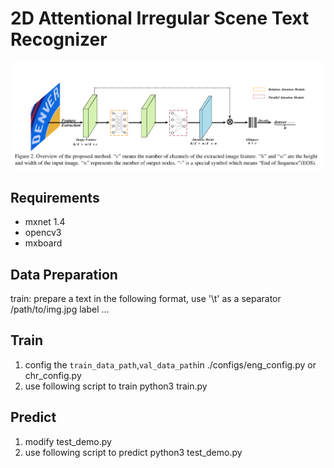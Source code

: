 # 2D Attentional Irregular Scene Text Recognizer
![](imgs/2d_attention.png)
## Requirements
* mxnet 1.4
* opencv3
* mxboard

## Data Preparation
train: prepare a text in the following format, use '\t' as a separator
/path/to/img.jpg label
...

## Train
1. config the `train_data_path`,`val_data_path`in ./configs/eng_config.py or chr_config.py
2. use following script to train
 python3 train.py

## Predict 
1. modify test_demo.py 
2. use following script to predict
 python3 test_demo.py




